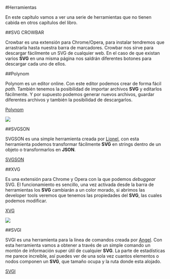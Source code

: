 #Herramientas

En este capítulo vamos a ver una serie de herramientas que no tienen cabida en otros capítulos del libro.

##SVG CROWBAR

Crowbar es una extensión para Chrome/Opera, para instalar tendremos que arrastrarla hasta nuestra barra de marcadores. Crowbar nos sirve para descargar fácilmente un SVG de cualquier web. En el caso de que existan varios **SVG** en una misma página nos saldrán diferentes botones para descargar cada uno de ellos.

##Polynom

Polynom es un editor online. Con este editor podemos crear de forma fácil *path.* También tenemos la posibilidad de importar archivos **SVG** y editarlos fácilmente. Y por supuesto podemos generar nuevos archivos, guardar diferentes archivos y también la posibilidad de descargarlos.

[Polynom](polynom.co)

![](images/Capitulo-14/Capitulo-14-polynom.jpg)

##SVGSON

SVGSON es una simple herramienta creada por [Lionel](https://elrumordelaluz.com), con esta herramienta podemos transformar fácilmente **SVG** en strings dentro de un objeto o transformarlos en **JSON**.

[SVGSON](https://github.com/elrumordelaluz/svgson)

##XVG

Es una extensión para Chrome y Opera con la que podemos *debuggear* SVG. El funcionamiento es sencillo, una vez activada desde la barra de herramientas los **SVG** cambiarán a un color morado, si abrimos las developer tools veremos que tenemos las propiedades del **SVG**, las cuales podemos modificar.

[XVG](https://xvg.now.sh)

![](images/Capitulo-14/Capitulo-14-xvg.jpg)

##SVGI

SVGI es una herramienta para la línea de comandos creada por [Angel](https://twitter.com/laux_es). Con esta herramienta vamos a obtener a través de un simple comando un montón de información super útil de cualquier **SVG**. La parte de estadísticas me parece increíble, así puedes ver de una sola vez cuantos elementos o nodos componen un **SVG**, que tamaño ocupa y la ruta donde esta alojado.

[SVGI](https://angelmmiguel.github.io/svgi/)


